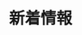 ---
title: "新着情報"
draft: false
# page title background image
bg_image: "images/backgrounds/page-title.jpg"
# meta description
description : "新しい情報についてお知らせします。"
---
